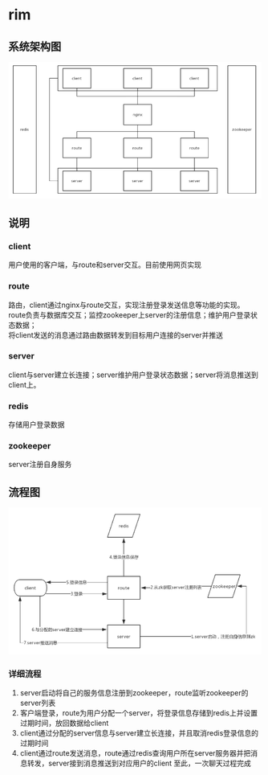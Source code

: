 # rim

## 系统架构图
![avatar](https://github.com/LeisurelyLife/rim/blob/master/pic/jiagou.png?raw=true)

## 说明
### client
用户使用的客户端，与route和server交互。目前使用网页实现
### route
路由，client通过nginx与route交互，实现注册登录发送信息等功能的实现。  
route负责与数据库交互；监控zookeeper上server的注册信息；维护用户登录状态数据；  
将client发送的消息通过路由数据转发到目标用户连接的server并推送
### server
client与server建立长连接；server维护用户登录状态数据；server将消息推送到client上。
### redis
存储用户登录数据
### zookeeper
server注册自身服务

## 流程图
![avatar](https://github.com/LeisurelyLife/rim/blob/master/pic/%E6%B5%81%E7%A8%8B%E5%9B%BE.png?raw=true)

### 详细流程
1. server启动将自己的服务信息注册到zookeeper，route监听zookeeper的server列表  
2. 客户端登录，route为用户分配一个server，将登录信息存储到redis上并设置过期时间，放回数据给client
3. client通过分配的server信息与server建立长连接，并且取消redis登录信息的过期时间
4. client通过route发送消息，route通过redis查询用户所在server服务器并把消息转发，server接到消息推送到对应用户的client
至此，一次聊天过程完成
